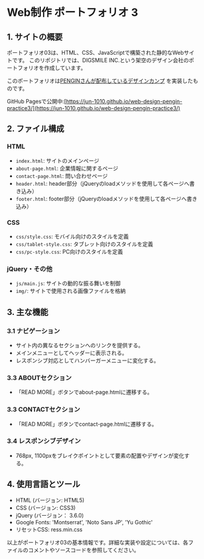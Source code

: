 # Web制作 ポートフォリオ 3

## 1. サイトの概要

ポートフォリオ03は、HTML、CSS、JavaScriptで構築された静的なWebサイトです。
このリポジトリでは、DIGSMILE INC.という架空のデザイン会社のポートフォリオを作成しています。

このポートフォリオは[PENGINさんが配布しているデザインカンプ](https://pengi-n.co.jp/blog/coding-practice3/) を実装したものです。

GitHub Pagesで公開中:[https://jun-1010.github.io/web-design-pengin-practice3/](https://jun-1010.github.io/web-design-pengin-practice3/)

## 2. ファイル構成

### HTML
   - `index.html`: サイトのメインページ
   - `about-page.html`: 企業情報に関するページ
   - `contact-page.html`: 問い合わせページ
   - `header.html`: header部分（jQueryのloadメソッドを使用して各ページへ書き込み）
   - `footer.html`: footer部分（jQueryのloadメソッドを使用して各ページへ書き込み）
### CSS
   - `css/style.css`: モバイル向けのスタイルを定義
   - `css/tablet-style.css`: タブレット向けのスタイルを定義
   - `css/pc-style.css`: PC向けのスタイルを定義
### jQuery・その他
   - `js/main.js`: サイトの動的な振る舞いを制御
   - `img/`: サイトで使用される画像ファイルを格納

## 3. 主な機能
   ### 3.1 ナビゲーション
   - サイト内の異なるセクションへのリンクを提供する。
   - メインメニューとしてヘッダーに表示される。
   - レスポンシブ対応としてハンバーガーメニューに変化する。

   ### 3.3 ABOUTセクション
   - 「READ MORE」ボタンでabout-page.htmlに遷移する。

   ### 3.3 CONTACTセクション
   - 「READ MORE」ボタンでcontact-page.htmlに遷移する。

   ### 3.4 レスポンシブデザイン
   - 768px, 1100pxをブレイクポイントとして要素の配置やデザインが変化する。

## 4. 使用言語とツール
   - HTML (バージョン: HTML5)
   - CSS (バージョン: CSS3)
   - jQuery (バージョン： 3.6.0)
   - Google Fonts: 'Montserrat', 'Noto Sans JP', 'Yu Gothic'
   - リセットCSS: ress.min.css

以上がポートフォリオ03の基本情報です。詳細な実装や設定については、各ファイルのコメントやソースコードを参照してください。
